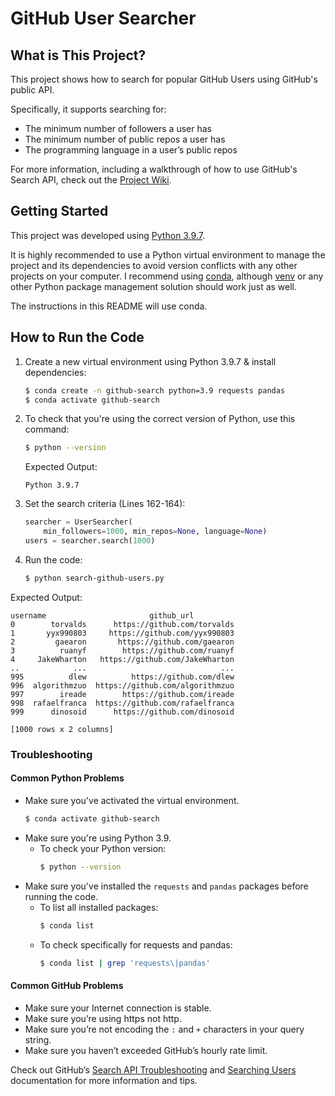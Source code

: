 # GitHub User Searcher

## What is This Project?
This project shows how to search for popular GitHub Users using GitHub's public API.

Specifically, it supports searching for:
* The minimum number of followers a user has
* The minimum number of public repos a user has
* The programming language in a user’s public repos

For more information, including a walkthrough of how to use GitHub's Search API, check out the [Project Wiki](https://github.com/caffeinatedragon/github-searcher/wiki).


## Getting Started
This project was developed using [Python 3.9.7](https://www.python.org/downloads/release/python-397/).

It is highly recommended to use a Python virtual environment to manage the project and its dependencies to avoid version conflicts with any other projects on your computer. I recommend using [conda](https://docs.conda.io/en/latest/), although [venv](https://docs.python.org/3/library/venv.html) or any other Python package management solution should work just as well.

The instructions in this README will use conda.

## How to Run the Code
1. Create a new virtual environment using Python 3.9.7 & install dependencies:
    ```bash
    $ conda create -n github-search python=3.9 requests pandas
    $ conda activate github-search
    ```

2. To check that you're using the correct version of Python, use this command:
    ```bash
    $ python --version
    ```
    Expected Output:
    ```
    Python 3.9.7
    ```

3. Set the search criteria (Lines 162-164):
    ```python
    searcher = UserSearcher(
        min_followers=1000, min_repos=None, language=None)
    users = searcher.search(1000)
    ```

4. Run the code:
    ```bash
    $ python search-github-users.py
    ```

Expected Output:
```
username                       github_url
0        torvalds      https://github.com/torvalds
1       yyx990803     https://github.com/yyx990803
2         gaearon       https://github.com/gaearon
3          ruanyf        https://github.com/ruanyf
4     JakeWharton   https://github.com/JakeWharton
..            ...                              ...
995          dlew          https://github.com/dlew
996  algorithmzuo  https://github.com/algorithmzuo
997        ireade        https://github.com/ireade
998  rafaelfranca  https://github.com/rafaelfranca
999      dinosoid      https://github.com/dinosoid

[1000 rows x 2 columns]
```

### Troubleshooting

#### Common Python Problems
* Make sure you've activated the virtual environment.
    ```bash
    $ conda activate github-search
    ```
* Make sure you're using Python 3.9.
    * To check your Python version:
        ```bash
        $ python --version
        ```
* Make sure you've installed the `requests` and `pandas` packages before running the code.
    * To list all installed packages:
        ```bash
        $ conda list
        ```
    * To check specifically for requests and pandas:
        ```bash
        $ conda list | grep 'requests\|pandas'
        ```

#### Common GitHub Problems
* Make sure your Internet connection is stable.
* Make sure you’re using https not http.
* Make sure you’re not encoding the `:` and `+` characters in your query string.
* Make sure you haven’t exceeded GitHub’s hourly rate limit.

Check out GitHub’s [Search API Troubleshooting](https://docs.github.com/en/search-github/getting-started-with-searching-on-github/troubleshooting-search-queries) and [Searching Users](https://docs.github.com/en/search-github/searching-on-github/searching-users) documentation for more information and tips.

